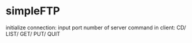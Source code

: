 # simpleFTP

initialize connection: input port number of server
command in client: CD/ LIST/ GET/ PUT/ QUIT
